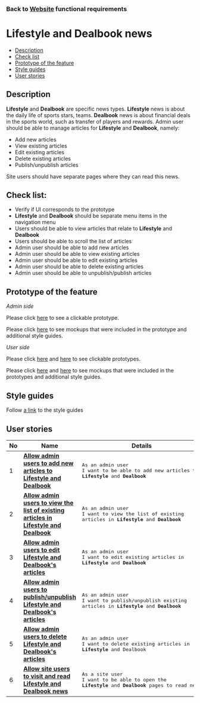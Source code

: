 ### Back to [Website](/web_application_features/web_application_features_list/README.md) functional requirements

# Lifestyle and Dealbook news

- [Description](#description)
- [Check list](#check-list)
- [Prototype of the feature](#prototype-of-the-feature)
- [Style guides](#style-guides)
- [User stories](#user-stories)

## Description

<b>Lifestyle</b> and <b>Dealbook</b> are specific news types. <b>Lifestyle</b> news is about the daily life of sports stars, teams.
<b>Dealbook</b> news is about financial deals in the sports world, such as transfer of players and rewards.
Admin user should be able to manage articles for <b>Lifestyle</b> and <b>Dealbook</b>, namely:
  - Add new articles
  - View existing articles
  - Edit existing articles
  - Delete existing articles
  - Publish/unpublish articles

Site users should have separate pages where they can read this news.

## Check list:

  - Verify if UI corresponds to the prototype
  - <b>Lifestyle</b> and <b>Dealbook</b> should be separate menu items in the navigation menu
  - Users should be able to view articles that relate to <b>Lifestyle</b> and <b>Dealbook</b>
  - Users should be able to scroll the list of articles
  - Admin user should be able to add new articles
  - Admin user should be able to view existing articles
  - Admin user should be able to edit existing articles
  - Admin user should be able to delete existing articles
  - Admin user should be able to unpublish/publish articles

## Prototype of the feature

_Admin side_

Please click [here](https://www.figma.com/proto/NCxW6Vl3GCsRUxds7yJEUh/Manage-Articles?node-id=6313%3A12981&viewport=-258%2C426%2C0.055423103272914886&scaling=min-zoom) to see a clickable prototype.

Please click [here](https://www.figma.com/file/NCxW6Vl3GCsRUxds7yJEUh/Manage-Articles?node-id=0%3A1073) to see mockups that were included in the prototype and additional style guides.

_User side_

Please click [here](https://www.figma.com/proto/P3Ayi81FT9rH95OYXkV6px/Dealbook-Page?node-id=0%3A2&viewport=1041%2C428%2C0.17152680456638336&scaling=min-zoom) and [here](https://www.figma.com/proto/K1ppj2AeBOoMMvFHDLh44k/Lifestyle?node-id=0%3A2&viewport=2481%2C-54%2C0.3953210413455963&scaling=min-zoom) to see clickable prototypes.

Please click [here](https://www.figma.com/file/P3Ayi81FT9rH95OYXkV6px/Dealbook-Page?node-id=0%3A1) and [here](https://www.figma.com/file/K1ppj2AeBOoMMvFHDLh44k/Lifestyle?node-id=0%3A1) to see mockups that were included in the prototypes and additional style guides.

## Style guides

Follow [a link](https://www.figma.com/proto/0zkkf5WC77OSpvyD6YXpFE/Style-guides?page-id=0%3A1&node-id=19%3A5368&viewport=266%2C48%2C0.54&scaling=min-zoom&starting-point-node-id=19%3A5368) to the style guides

## User stories

No           |      Name     |   Details
------------ | ------------- | -------------
1 |[**Allow admin users to add new articles to Lifestyle and Dealbook**](/web_application_features/lifestyle_dealbook_news/user_stories/create_new_article/README.md)|<pre>As an admin user<br>I want to be able to add new articles to <b>Lifestyle</b> and <b>Dealbook</b></pre>
2 |[**Allow admin users to view the list of existing articles in Lifestyle and Dealbook**](/web_application_features/lifestyle_dealbook_news/user_stories/admin_articles_list/README.md)|<pre>As an admin user<br>I want to view the list of existing articles in <b>Lifestyle</b> and <b>Dealbook</b></pre>
3 |[**Allow admin users to edit Lifestyle and Dealbook's articles**](/web_application_features/lifestyle_dealbook_news/user_stories/edit_article/README.md)|<pre>As an admin user<br>I want to edit existing articles in <b>Lifestyle</b> and <b>Dealbook</b></pre>
4 |[**Allow admin users to publish/unpublish Lifestyle and Dealbook's articles**](/web_application_features/lifestyle_dealbook_news/user_stories/publish_unpublish_article/README.md)|<pre>As an admin user<br>I want to publish/unpublish existing articles in <b>Lifestyle</b> and <b>Dealbook</b></pre>
5 |[**Allow admin users to delete Lifestyle and Dealbook's articles**](/web_application_features/lifestyle_dealbook_news/user_stories/delete_article/README.md)|<pre>As an admin user<br>I want to delete existing articles in <b>Lifestyle</b> and Dealbook</pre>
6 |[**Allow site users to visit and read Lifestyle and Dealbook news**](/web_application_features/lifestyle_dealbook_news/user_stories/view_articles/README.md)|<pre>As a site user<br>I want to be able to open the <b>Lifestyle</b> and <b>Dealbook</b> pages to read news</pre>
